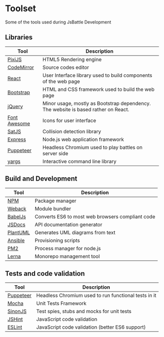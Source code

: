 
# Toolset

Some of the tools used during JsBattle Development

## Libraries

Tool                                                  | Description
------------------------------------------------------|-----------------------------------------
[PixiJS](http://www.pixijs.com/)                      | HTML5 Rendering engine
[CodeMirror](https://codemirror.net/)                 | Source codes editor
[React](https://facebook.github.io/react/)            | User Interface library used to build components of the web page
[Bootstrap](http://getbootstrap.com/)                 | HTML and CSS framework used to build the web page
[jQuery](https://jquery.com/)                         | Minor usage, mostly as Bootstrap dependency. The website is based rather on React.
[Font Awesome](http://fontawesome.io/)                | Icons for user interface
[SatJS](https://github.com/jriecken/sat-js)           | Collision detection library
[Express](https://expressjs.com/)                     | Node.js web application framework
[Puppeteer](https://github.com/GoogleChrome/puppeteer)| Headless Chromium used to play battles on server side
[yargs](http://yargs.js.org/)                         | Interactive command line library


## Build and Development

Tool                                                 | Description
-----------------------------------------------------|-----------------------------------------
[NPM](https://www.npmjs.com/)                        | Package manager
[Weback](https://webpack.github.io/)                 | Module bundler
[BabelJs](https://babeljs.io/)                       | Converts ES6 to most web browsers compliant code
[JSDocs](http://usejsdoc.org/)                       |  API documentation generator
[PlantUML](http://plantuml.com/)                     | Generates UML diagrams from text
[Ansible](https://www.ansible.com/)                  | Provisioning scripts
[PM2](https://pm2.io/runtime)                        | Process manager for node.js
[Lerna](https://github.com/lerna/lerna)              | Monorepo management tool


## Tests and code validation

Tool                                                  | Description
------------------------------------------------------|-----------------------------------------
[Puppeteer](https://github.com/GoogleChrome/puppeteer)| Headless Chromium used to run functional tests in it
[Mocha](https://mochajs.org/)                         | Unit Tests Framework
[SinonJS](http://sinonjs.org/)                        | Test spies, stubs and mocks for unit tests
[JSHint](http://jshint.com/)                          | JavaScript code validation
[ESLint](https://eslint.org/)                         | JavaScript code validation (better ES6 support)
